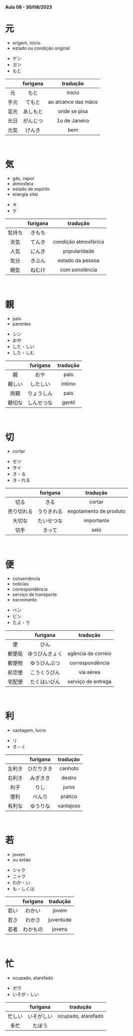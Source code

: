 #### Aula 08 - 30/08/2023


# 元
<ul><li>origem, início</li><li>estado ou condição original</li></ul>

<ul><li>ゲン</li><li>ガン</li><li>もと</li></ul>

|  | furigana | tradução |
|:---:|:---:|:---:|
| 元 | もと | início |
| 手元 | てもと | ao alcance das mãos |
| 足元 | あしもと | onde se pisa |
| 元日 | がんじつ | 1o de Janeiro |
| 元気 | げんき | bem |

<br>


# 気
<ul><li>gás, vapor</li><li>atmosfera</li><li>estado de espírito</li><li>energia vital</li></ul>

<ul><li>キ</li><li>ケ</li></ul>

|  | furigana | tradução |
|:---:|:---:|:---:|
| 気持ち | きもち |  |
| 天気 | てんき | condição atmosférica |
| 人気 | にんき | popularidade |
| 気分 | きぶん | estado da pessoa |
| 眠気 | ねむけ | com sonolência |

<br>


# 親
<ul><li>pais</li><li>parentes</li></ul>

<ul><li>シン</li><li>おや</li><li>した・しい</li><li>した・しむ</li></ul>

|  | furigana | tradução |
|:---:|:---:|:---:|
| 親 | おや | pais |
| 親しい | したしい | íntimo |
| 両親 | りょうしん | pais |
| 親切な | しんせつな | gentil |

<br>


# 切
- cortar

<ul><li>セツ</li><li>サイ</li><li>き・る</li><li>き・れる</li></ul>

|  | furigana | tradução |
|:---:|:---:|:---:|
| 切る | きる | cortar |
| 売り切れる | うりきれる | esgotamento de produto |
| 大切な | たいせつな | importante |
| 切手 | きって | selo |

<br>


# 便
<ul><li>conveniência</li><li>notícias</li><li>correspondência</li><li>serviço de transporte</li><li>excremento</li></ul>

<ul><li>ベン</li><li>ビン</li><li>たよ・り</li></ul>

|  | furigana | tradução |
|:---:|:---:|:---:|
| 便 | びん |  |
| 郵便局 | ゆうびんきょく | agência de correio |
| 郵便物 | ゆうびんぶつ | correspondência |
| 航空便 | こうくうびん | via aérea |
| 宅配便 | たくはいびん | serviço de entrega |
<br>


# 利
- vantagem, lucro

<ul><li>リ</li><li>き・く</li></ul>

|  | furigana | tradução |
|:---:|:---:|:---:|
| 左利き | ひだりきき | canhoto |
| 右利き | みぎきき | destro |
| 利子 | りし | juros |
| 便利 | べんり | prático |
| 有利な | ゆうりな | vantajoso |

<br>


# 若
<ul><li>jovem</li><li>ou então</li></ul>

<ul><li>ジャク</li><li>ニャク</li><li>わか・い</li><li>も・しくは</li></ul>

|  | furigana | tradução |
|:---:|:---:|:---:|
| 若い | わかい | jovem |
| 若さ | わかさ | juventude |
| 若者 | わかもの | jovens |

<br>


# 忙
- ocupado, atarefado

<ul><li>ボウ</li><li>いそが・しい</li></ul>

|  | furigana | tradução |
|:---:|:---:|:---:|
| 忙しい | いそがしい | ocupado, atarefado |
| 多忙 | たぼう |  |